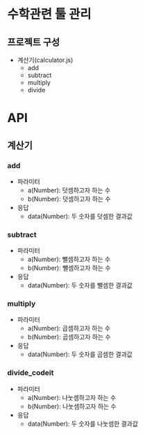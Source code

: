 # 수학관련 툴 관리
## 프로젝트 구성
* 계산기(calculator.js)
  - add
  - subtract
  - multiply
  - divide

# API
## 계산기
### add
* 파라미터
  - a(Number): 덧셈하고자 하는 수
  - b(Number): 덧셈하고자 하는 수
* 응답
	- data(Number): 두 숫자를 덧셈한 결과값
	
### subtract
* 파라미터
  - a(Number): 뺄셈하고자 하는 수
  - b(Number): 뺄셈하고자 하는 수
* 응답
	- data(Number): 두 숫자를 뺄셈한 결과값
	
### multiply
* 파라미터
  - a(Number): 곱셈하고자 하는 수
  - b(Number): 곱셈하고자 하는 수
* 응답
	- data(Number): 두 숫자를 곱셈한 결과값
	
### divide_codeit
* 파라미터
  - a(Number): 나눗셈하고자 하는 수
  - b(Number): 나눗셈하고자 하는 수
* 응답
	- data(Number): 두 숫자를 나눗셈한 결과값